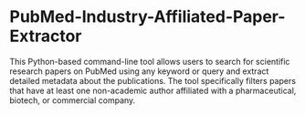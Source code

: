 # PubMed-Industry-Affiliated-Paper-Extractor
 This Python-based command-line tool allows users to search for scientific research papers on PubMed using any keyword or query and extract detailed metadata about the publications. The tool specifically filters papers that have at least one non-academic author affiliated with a pharmaceutical, biotech, or commercial company.  
